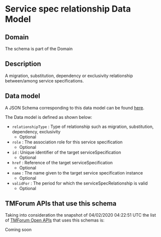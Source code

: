 # Service spec relationship Data Model

## Domain

The  schema is part of the  Domain

## Description

A migration, substitution, dependency or exclusivity relationship between/among service specifications.

## Data model

A JSON Schema corresponding to this data model can be found
[here](https://github.com/tmforum-rand/schemas/blob/candidates/Service/ServiceSpecRelationship.schema.json).

The Data model is defined as shown below:
- `relationshipType` : Type of relationship such as migration, substitution, dependency, exclusivity
  - Optional
- `role` : The association role for this service specification
  - Optional
- `id` : Unique identifier of the target serviceSpecification
  - Optional
- `href` : Reference of the target serviceSpecification
  - Optional
- `name` : The name given to the target service specification instance
  - Optional
- `validFor` : The period for which the serviceSpecRelationship is valid
  - Optional




## TMForum APIs that use this schema

Taking into consideration the snapshot of 04/02/2020 04:22:51 UTC the list of [TMForum Open APIs](https://www.tmforum.org/open-apis/) that uses this schemas is:

Coming soon